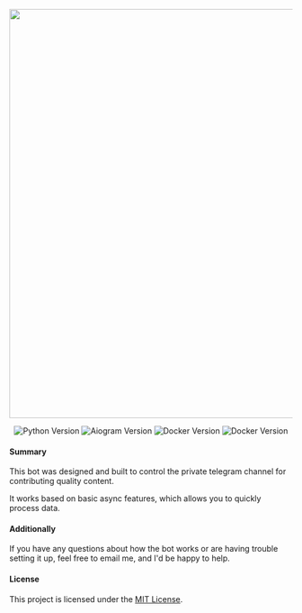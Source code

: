 <p align="center">
      <img src="https://i.ibb.co/J2QkjsM/bot-image.jpg" width="726">
</p>

<p align="center">
   <img src="https://img.shields.io/badge/Python-version%203.8%20|%203.9%20|%203.10%20|%203.11%20|%203.12-blue" alt="Python Version">
   <img src="https://img.shields.io/badge/Aiogram-version%202.24-purple" alt="Aiogram Version">
   <img src="https://img.shields.io/badge/Tekegram-version%2010.2.2.255063 +-indigo" alt="Docker Version">
   <img src="https://img.shields.io/badge/Docker-version%204.25.0-indigo" alt="Docker Version">
</p>

#### Summary
This bot was designed and built to control the private telegram channel for contributing quality content.

It works based on basic async features, which allows you to quickly process data.

#### Additionally
If you have any questions about how the bot works or are having trouble setting it up, feel free to email me, and I'd be happy to help.

#### License
This project is licensed under the [MIT License](https://github.com/Artur-Minnibaev/Administrative_chatBot_Telegram/blob/master/LICENSE).
